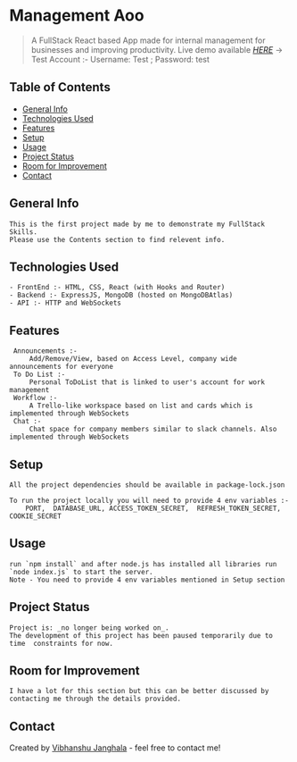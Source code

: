 
# Management Aoo
> A FullStack React based App made for internal management for businesses and improving productivity.
> Live demo available [_HERE_](https://vibhanshuj.codes) -> Test Account :- Username: Test ; Password: test

## Table of Contents
* [General Info](#general-info)
* [Technologies Used](#technologies-used)
* [Features](#features)
* [Setup](#setup)
* [Usage](#usage)
* [Project Status](#project-status)
* [Room for Improvement](#room-for-improvement)
* [Contact](#contact)


## General Info
    This is the first project made by me to demonstrate my FullStack Skills.
    Please use the Contents section to find relevent info.


## Technologies Used
    - FrontEnd :- HTML, CSS, React (with Hooks and Router)
    - Backend :- ExpressJS, MongoDB (hosted on MongoDBAtlas)
    - API :- HTTP and WebSockets


## Features
     Announcements :- 
         Add/Remove/View, based on Access Level, company wide announcements for everyone
     To Do List :- 
         Personal ToDoList that is linked to user's account for work management
     Workflow :- 
         A Trello-like workspace based on list and cards which is implemented through WebSockets
     Chat :- 
         Chat space for company members similar to slack channels. Also implemented through WebSockets

## Setup
    All the project dependencies should be available in package-lock.json

    To run the project locally you will need to provide 4 env variables :-
        PORT,  DATABASE_URL, ACCESS_TOKEN_SECRET,  REFRESH_TOKEN_SECRET, COOKIE_SECRET

## Usage

    run `npm install` and after node.js has installed all libraries run `node index.js` to start the server.
    Note - You need to provide 4 env variables mentioned in Setup section


## Project Status
    Project is: _no longer being worked on_. 
    The development of this project has been paused temporarily due to time  constraints for now.


## Room for Improvement

    I have a lot for this section but this can be better discussed by contacting me through the details provided.

## Contact
Created by [Vibhanshu Janghala](www.linkedin.com/in/vibhanshu-janghala-a83b311b6) - feel free to contact me!

